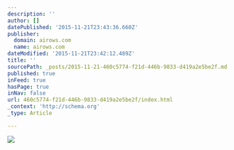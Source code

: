 ```yaml
---
description: ''
author: []
datePublished: '2015-11-21T23:43:36.660Z'
publisher:
  domain: airows.com
  name: airows.com
dateModified: '2015-11-21T23:42:12.489Z'
title: ''
sourcePath: _posts/2015-11-21-460c5774-f21d-446b-9833-d419a2e5be2f.md
published: true
inFeed: true
hasPage: true
inNav: false
url: 460c5774-f21d-446b-9833-d419a2e5be2f/index.html
_context: 'http://schema.org'
_type: Article

---
```

![](http://a5.files.airows.com/image/upload/c_fit,cs_srgb,dpr_2.0,q_40,w_940/MTM0NTMzOTE2NTEzMDQ5MDU0.jpg)